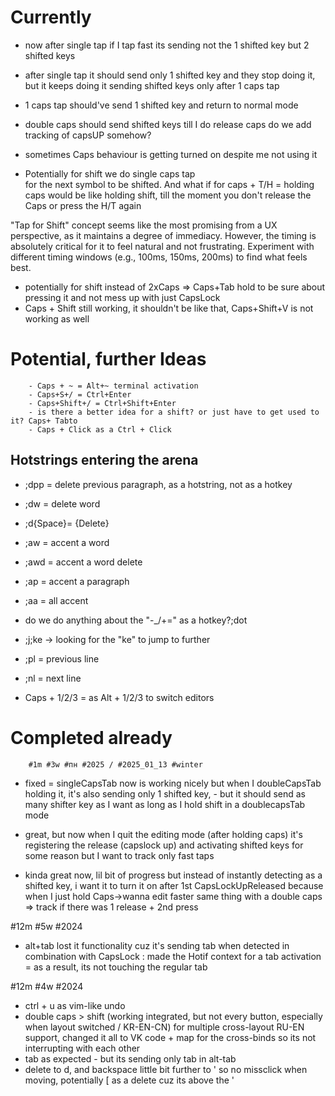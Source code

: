 
# Currently
- now after single tap if I tap fast its sending not the 1 shifted key but 2 shifted keys


- after single tap it should send only 1 shifted key and they stop doing it, but it keeps doing it sending shifted keys only after 1 caps tap



- 1 caps tap should've send 1 shifted key and return to normal mode
- double caps should send shifted keys till I do release caps
        do we add tracking of capsUP somehow?


- sometimes Caps behaviour is getting turned on despite me not using it
- Potentially for shift we do single caps tap   
        for the next symbol to be shifted.
        And what if for caps + T/H = holding caps would be like holding shift,
        till the moment you don't release the Caps or press the H/T again


"Tap for Shift" concept seems like the most promising from a UX perspective, as it maintains a degree of immediacy. However, the timing is absolutely critical for it to feel natural and not frustrating. Experiment with different timing windows (e.g., 100ms, 150ms, 200ms) to find what feels best.


- potentially for shift instead of 2xCaps => Caps+Tab hold to be sure about pressing it and not mess up with just CapsLock
- Caps + Shift still working, it shouldn't be like that, Caps+Shift+V is not working as well







# Potential, further Ideas
        - Caps + ~ = Alt+~ terminal activation
        - Caps+S+/ = Ctrl+Enter
        - Caps+Shift+/ = Ctrl+Shift+Enter
        - is there a better idea for a shift? or just have to get used to it? Caps+ Tabto
        - Caps + Click as a Ctrl + Click 




## Hotstrings entering the arena
- ;dpp = delete previous paragraph, as a hotstring, not as a hotkey
- ;dw = delete word
- ;d{Space}= {Delete}

- ;aw = accent a word
- ;awd = accent a word delete
- ;ap = accent a paragraph
- ;aa = all accent 

- do we do anything about the "-_/+=" as a hotkey?;dot
- ;j;ke -> looking for the "ke" to jump to further  
- ;pl = previous line
- ;nl = next line
- Caps + 1/2/3 = as Alt + 1/2/3 to switch editors







# Completed already
        #1m #3w #пн #2025 / #2025_01_13 #winter
+ fixed = singleCapsTab now is working nicely
        but when I doubleCapsTab holding it, 
        it's also sending only 1 shifted key,
        - but it should send as many shifter key as I want as long as I hold shift in a doublecapsTab mode  



+ great, but now when I quit the editing mode (after holding caps)
        it's registering the release (capslock up)
        and activating shifted keys for some reason
        but I want to track only fast taps


+ kinda great now, lil bit of progress
        but instead of instantly detecting as a shifted key,
        i want it to turn it on after 1st CapsLockUpReleased
        because when I just hold Caps->wanna edit faster
        same thing with a double caps => track if there was 1 release + 2nd press

#12m #5w #2024
- alt+tab lost it functionality cuz it's sending tab when detected in combination with CapsLock
        : made the Hotif context for a tab activation
        = as a result, its not touching the regular tab
        

#12m #4w #2024
+ ctrl + u as vim-like undo
+ double caps > shift (working integrated, but not every button, especially when layout switched / KR-EN-CN)
        for multiple cross-layout RU-EN support, changed it all to VK code
        + map for the cross-binds so its not interrupting with each other
+ tab as expected - but its sending only tab in alt-tab
+ delete to d, and backspace little bit further to ' so no missclick when moving, potentially [ as a delete cuz its above the '




